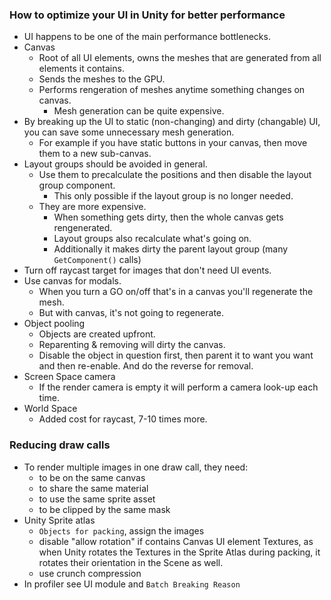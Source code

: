 ### How to optimize your UI in Unity for better performance

- UI happens to be one of the main performance bottlenecks.
- Canvas
    - Root of all UI elements, owns the meshes that are generated from all elements it contains.
    - Sends the meshes to the GPU.
    - Performs rengeration of meshes anytime something changes on canvas.
        - Mesh generation can be quite expensive.
- By breaking up the UI to static (non-changing) and dirty (changable) UI, you can save some unnecessary mesh generation.
    - For example if you have static buttons in your canvas, then move them to a new sub-canvas.
- Layout groups should be avoided in general.
    - Use them to precalculate the positions and then disable the layout group component.
        - This only possible if the layout group is no longer needed.
    - They are more expensive.
        - When something gets dirty, then the whole canvas gets rengenerated.
        - Layout groups also recalculate what's going on.
        - Additionally it makes dirty the parent layout group (many `GetComponent()` calls)
- Turn off raycast target for images that don't need UI events.
- Use canvas for modals.
    - When you turn a GO on/off that's in a canvas you'll regenerate the mesh.
    - But with canvas, it's not going to regenerate.
- Object pooling
    - Objects are created upfront.
    - Reparenting & removing will dirty the canvas.
    - Disable the object in question first, then parent it to want you want and then re-enable. And do the reverse for removal.
- Screen Space camera
    - If the render camera is empty it will perform a camera look-up each time.
- World Space
    - Added cost for raycast, 7-10 times more.


### Reducing draw calls
- To render multiple images in one draw call, they need:
    - to be on the same canvas
    - to share the same material
    - to use the same sprite asset
    - to be clipped by the same mask
- Unity Sprite atlas
    - `Objects for packing`, assign the images 
    - disable "allow rotation" if contains Canvas UI element Textures, as when Unity rotates the Textures in the Sprite Atlas during packing, it rotates their orientation in the Scene as well.
    - use crunch compression
- In profiler see UI module and `Batch Breaking Reason`



